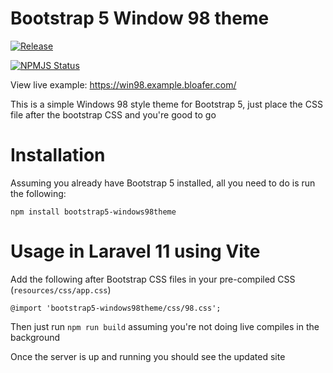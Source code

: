 # Bootstrap 5 Window 98 theme

[![Release](https://github.com/Bloafer/bootstrap5-windows98theme/actions/workflows/Release.yml/badge.svg)](https://github.com/Bloafer/bootstrap5-windows98theme/actions/workflows/Release.yml)

[![NPMJS Status](https://github.com/Bloafer/bootstrap5-windows98theme/actions/workflows/NPM.yml/badge.svg?event=release)](https://github.com/Bloafer/bootstrap5-windows98theme/actions/workflows/NPM.yml)

View live example: https://win98.example.bloafer.com/


This is a simple Windows 98 style theme for Bootstrap 5, just place the CSS file after the bootstrap CSS and you're good to go

# Installation

Assuming you already have Bootstrap 5 installed, all you need to do is run the following:

```
npm install bootstrap5-windows98theme
```

# Usage in Laravel 11 using Vite

Add the following after Bootstrap CSS files in your pre-compiled CSS (`resources/css/app.css`)

```
@import 'bootstrap5-windows98theme/css/98.css';
```

Then just run `npm run build` assuming you're not doing live compiles in the background

Once the server is up and running you should see the updated site